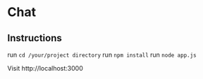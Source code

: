 # Chat

## Instructions

run `cd /your/project directory`
run `npm install`
run `node app.js`

Visit http://localhost:3000